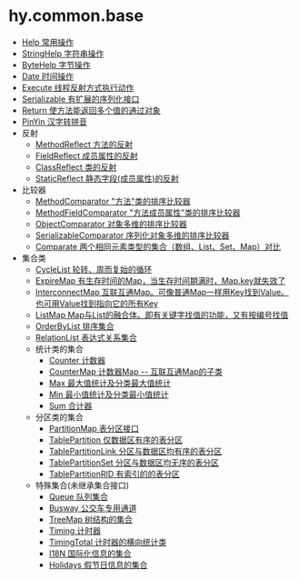 # hy.common.base



* [Help 常用操作](src/org/hy/common/Help.java)
* [StringHelp 字符串操作](src/org/hy/common/StringHelp.java)
* [ByteHelp 字节操作](src/org/hy/common/ByteHelp.java)
* [Date 时间操作](src/org/hy/common/Date.java)
* [Execute 线程反射方式执行动作](src/org/hy/common/Execute.java)
* [Serializable 有扩展的序列化接口](src/org/hy/common/Serializable.java)
* [Return 使方法能返回多个值的通过对象](src/org/hy/common/Return.java)
* [PinYin 汉字转拼音](src/org/hy/common/PinYin.java)
* 反射
	* [MethodReflect 方法的反射](src/org/hy/common/MethodReflect.java)
	* [FieldReflect 成员属性的反射](src/org/hy/common/FieldReflect.java)
	* [ClassReflect 类的反射](src/org/hy/common/ClassReflect.java)
	* [StaticReflect 静态字段(成员属性)的反射](src/org/hy/common/StaticReflect.java)
* 比较器
	* [MethodComparator "方法"类的排序比较器](src/org/hy/common/comparate/MethodComparator.java)
	* [MethodFieldComparator "方法成员属性"类的排序比较器](src/org/hy/common/comparate/MethodFieldComparator.java)
	* [ObjectComparator 对象多维的排序比较器](src/org/hy/common/comparate/ObjectComparator.java)
	* [SerializableComparator 序列化对象多维的排序比较器](src/org/hy/common/comparate/SerializableComparator.java)
	* [Comparate 两个相同元素类型的集合（数组、List、Set、Map）对比](src/org/hy/common/comparate/Comparate.java)
* 集合类
    * [CycleList 轮转、周而复始的循环](src/org/hy/common/CycleList.java)
    * [ExpireMap 有生存时间的Map，当生存时间期满时，Map.key就失效了](src/org/hy/common/ExpireMap.java)
    * [InterconnectMap 互联互通Map。可像普通Map一样用Key找到Value。也可用Value找到指向它的所有Key](src/org/hy/common/InterconnectMap.java)
    * [ListMap Map与List的融合体。即有关键字找值的功能，又有按编号找值](src/org/hy/common/ListMap.java)
    * [OrderByList 排序集合](src/org/hy/common/OrderByList.java)
    * [RelationList 表达式关系集合](src/org/hy/common/RelationList.java)
	* 统计类的集合
	    * [Counter 计数器](src/org/hy/common/Counter.java)
	    * [CounterMap 计数器Map -- 互联互通Map的子类](src/org/hy/common/CounterMap.java)
	    * [Max 最大值统计及分类最大值统计](src/org/hy/common/Max.java)
	    * [Min 最小值统计及分类最小值统计](src/org/hy/common/Min.java)
	    * [Sum 合计器](src/org/hy/common/Sum.java)
	* 分区类的集合
	    * [PartitionMap 表分区接口](src/org/hy/common/PartitionMap.java)
	    * [TablePartition 仅数据区有序的表分区](src/org/hy/common/TablePartition.java)
	    * [TablePartitionLink 分区与数据区均有序的表分区](src/org/hy/common/TablePartitionLink.java)
	    * [TablePartitionSet 分区与数据区均无序的表分区](src/org/hy/common/TablePartitionSet.java)
	    * [TablePartitionRID 有索引的的表分区](src/org/hy/common/TablePartitionRID.java)
	* 特殊集合(未继承集合接口)
	    * [Queue 队列集合](src/org/hy/common/Queue.java)
	    * [Busway 公交车专用通道](src/org/hy/common/Busway.java)
	    * [TreeMap 树结构的集合](src/org/hy/common/TreeMap.java)
	    * [Timing 计时器](src/org/hy/common/Timing.java)
	    * [TimingTotal 计时器的横向统计类](src/org/hy/common/TimingTotal.java)
		* [I18N 国际化信息的集合](src/org/hy/common/I18N.java)
		* [Holidays 假节日信息的集合](src/org/hy/common/Holidays.java)
